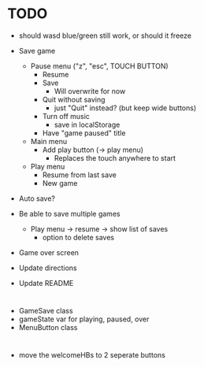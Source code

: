# TODO

- should wasd blue/green still work, or should it freeze

- Save game
    - Pause menu ("z", "esc", TOUCH BUTTON)
        - Resume
        - Save
            - Will overwrite for now
        - Quit without saving
            - just "Quit" instead? (but keep wide buttons)
        - Turn off music
            - save in localStorage
        - Have "game paused" title
    - Main menu
        - Add play button (-> play menu)
            - Replaces the touch anywhere to start
    - Play menu
        - Resume from last save
        - New game

- Auto save?

- Be able to save multiple games
    - Play menu -> resume -> show list of saves
        - option to delete saves

- Game over screen

- Update directions
- Update README

#

- GameSave class
- gameState var for playing, paused, over
- MenuButton class

# 

- move the welcomeHBs to 2 seperate buttons